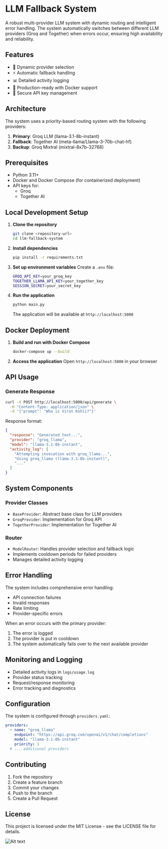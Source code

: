 
# LLM Fallback System

A robust multi-provider LLM system with dynamic routing and intelligent error handling. The system automatically switches between different LLM providers (Groq and Together) when errors occur, ensuring high availability and reliability.

## Features

- 🔄 Dynamic provider selection
- ⚡ Automatic fallback handling
- 📊 Detailed activity logging
- 🚀 Production-ready with Docker support
- 🔐 Secure API key management

## Architecture

The system uses a priority-based routing system with the following providers:

1. **Primary**: Groq LLM (llama-3.1-8b-instant)
2. **Fallback**: Together AI (meta-llama/Llama-3-70b-chat-hf)
3. **Backup**: Groq Mixtral (mixtral-8x7b-32768)

## Prerequisites

- Python 3.11+
- Docker and Docker Compose (for containerized deployment)
- API keys for:
  - Groq
  - Together AI

## Local Development Setup

1. **Clone the repository**
   ```bash
   git clone <repository-url>
   cd llm-fallback-system
   ```

2. **Install dependencies**
   ```bash
   pip install -r requirements.txt
   ```

3. **Set up environment variables**
   Create a `.env` file:
   ```bash
   GROQ_API_KEY=your_groq_key
   TOGETHER_LLAMA_API_KEY=your_together_key
   SESSION_SECRET=your_secret_key
   ```

4. **Run the application**
   ```bash
   python main.py
   ```

   The application will be available at `http://localhost:5000`

## Docker Deployment

1. **Build and run with Docker Compose**
   ```bash
   docker-compose up --build
   ```

2. **Access the application**
   Open `http://localhost:5000` in your browser

## API Usage

### Generate Response
```bash
curl -X POST http://localhost:5000/api/generate \
  -H "Content-Type: application/json" \
  -d '{"prompt": "Who is Virat Kohli?"}'
```

Response format:
```json
{
  "response": "Generated text...",
  "provider": "groq_llama",
  "model": "llama-3.1-8b-instant",
  "activity_log": [
    "Attempting invocation with groq_llama...",
    "Using groq_llama (llama-3.1-8b-instant)",
    "..."
  ]
}
```

## System Components

### Provider Classes
- `BaseProvider`: Abstract base class for LLM providers
- `GroqProvider`: Implementation for Groq API
- `TogetherProvider`: Implementation for Together AI

### Router
- `ModelRouter`: Handles provider selection and fallback logic
- Implements cooldown periods for failed providers
- Manages detailed activity logging

## Error Handling

The system includes comprehensive error handling:
- API connection failures
- Invalid responses
- Rate limiting
- Provider-specific errors

When an error occurs with the primary provider:
1. The error is logged
2. The provider is put in cooldown
3. The system automatically fails over to the next available provider

## Monitoring and Logging

- Detailed activity logs in `logs/usage.log`
- Provider status tracking
- Request/response monitoring
- Error tracking and diagnostics

## Configuration

The system is configured through `providers.yaml`:
```yaml
providers:
  - name: "groq_llama"
    endpoint: "https://api.groq.com/openai/v1/chat/completions"
    model: "llama-3.1-8b-instant"
    priority: 1
  # ... additional providers
```

## Contributing

1. Fork the repository
2. Create a feature branch
3. Commit your changes
4. Push to the branch
5. Create a Pull Request

## License

This project is licensed under the MIT License - see the LICENSE file for details.

![Alt text](images/your-image.png)


